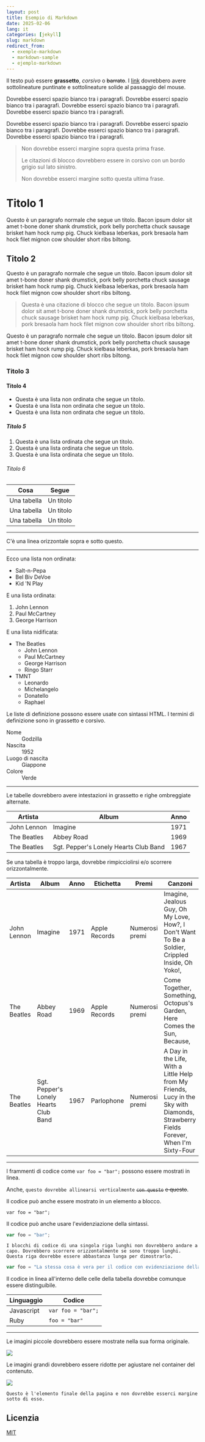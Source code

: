```yaml
---
layout: post
title: Esempio di Markdown
date: 2025-02-06
lang: it
categories: [jekyll]
slug: markdown
redirect_from:
  - exemple-markdown
  - markdown-sample
  - ejemplo-markdown
---
```


Il testo può essere **grassetto**, _corsivo_ o ~~barrato~~. I <a href="https://github.com">link</a> dovrebbero avere sottolineature puntinate e sottolineature solide al passaggio del mouse.

Dovrebbe esserci spazio bianco tra i paragrafi. Dovrebbe esserci spazio bianco tra i paragrafi. Dovrebbe esserci spazio bianco tra i paragrafi. Dovrebbe esserci spazio bianco tra i paragrafi.

Dovrebbe esserci spazio bianco tra i paragrafi. Dovrebbe esserci spazio bianco tra i paragrafi. Dovrebbe esserci spazio bianco tra i paragrafi. Dovrebbe esserci spazio bianco tra i paragrafi.

> Non dovrebbe esserci margine sopra questa prima frase.
>
> Le citazioni di blocco dovrebbero essere in corsivo con un bordo grigio sul lato sinistro.
>
> Non dovrebbe esserci margine sotto questa ultima frase.

# Titolo 1

Questo è un paragrafo normale che segue un titolo. Bacon ipsum dolor sit amet t-bone doner shank drumstick, pork belly porchetta chuck sausage brisket ham hock rump pig. Chuck kielbasa leberkas, pork bresaola ham hock filet mignon cow shoulder short ribs biltong.

## Titolo 2

Questo è un paragrafo normale che segue un titolo. Bacon ipsum dolor sit amet t-bone doner shank drumstick, pork belly porchetta chuck sausage brisket ham hock rump pig. Chuck kielbasa leberkas, pork bresaola ham hock filet mignon cow shoulder short ribs biltong.


> Questa è una citazione di blocco che segue un titolo. Bacon ipsum dolor sit amet t-bone doner shank drumstick, pork belly porchetta chuck sausage brisket ham hock rump pig. Chuck kielbasa leberkas, pork bresaola ham hock filet mignon cow shoulder short ribs biltong.

Questo è un paragrafo normale che segue un titolo. Bacon ipsum dolor sit amet t-bone doner shank drumstick, pork belly porchetta chuck sausage brisket ham hock rump pig. Chuck kielbasa leberkas, pork bresaola ham hock filet mignon cow shoulder short ribs biltong.


### Titolo 3


#### Titolo 4

* Questa è una lista non ordinata che segue un titolo.
* Questa è una lista non ordinata che segue un titolo.
* Questa è una lista non ordinata che segue un titolo.

##### Titolo 5

1. Questa è una lista ordinata che segue un titolo.
2. Questa è una lista ordinata che segue un titolo.
3. Questa è una lista ordinata che segue un titolo.

###### Titolo 6

| Cosa      | Segue         |
|-----------|-----------------|
| Una tabella   | Un titolo        |
| Una tabella   | Un titolo        |
| Una tabella   | Un titolo        |

----------------

C'è una linea orizzontale sopra e sotto questo.

----------------

Ecco una lista non ordinata:

* Salt-n-Pepa
* Bel Biv DeVoe
* Kid 'N Play

E una lista ordinata:

1. John Lennon
2. Paul McCartney
3. George Harrison


E una lista nidificata:

* The Beatles
  * John Lennon
  * Paul McCartney
  * George Harrison
  * Ringo Starr
* TMNT
  * Leonardo
  * Michelangelo
  * Donatello
  * Raphael

Le liste di definizione possono essere usate con sintassi HTML. I termini di definizione sono in grassetto e corsivo.

<dl>
    <dt>Nome</dt>
    <dd>Godzilla</dd>
    <dt>Nascita</dt>
    <dd>1952</dd>
    <dt>Luogo di nascita</dt>
    <dd>Giappone</dd>
    <dt>Colore</dt>
    <dd>Verde</dd>
</dl>

----------------

Le tabelle dovrebbero avere intestazioni in grassetto e righe ombreggiate alternate.

| Artista            | Album           | Anno  |
|-------------------|-----------------|------|
| John Lennon       | Imagine         | 1971 |
| The Beatles       | Abbey Road      | 1969 |
| The Beatles       | Sgt. Pepper's Lonely Hearts Club Band  | 1967 |

Se una tabella è troppo larga, dovrebbe rimpicciolirsi e/o scorrere orizzontalmente.

| Artista            | Album           | Anno  | Etichetta       | Premi   | Canzoni     |
|-------------------|-----------------|------|-------------|----------|-----------|
| John Lennon       | Imagine         | 1971 | Apple Records | Numerosi premi | Imagine, Jealous Guy, Oh My Love, How?, I Don't Want To Be a Soldier, Crippled Inside, Oh Yoko!,  |
| The Beatles       | Abbey Road      | 1969 | Apple Records | Numerosi premi | Come Together, Something, Octopus's Garden, Here Comes the Sun, Because,  |
| The Beatles       | Sgt. Pepper's Lonely Hearts Club Band  | 1967 | Parlophone | Numerosi premi | A Day in the Life, With a Little Help from My Friends, Lucy in the Sky with Diamonds, Strawberry Fields Forever, When I'm Sixty-Four |

----------------

I frammenti di codice come `var foo = "bar";` possono essere mostrati in linea.

Anche, `questo dovrebbe allinearsi verticalmente` ~~`con questo`~~ ~~e questo~~.

Il codice può anche essere mostrato in un elemento a blocco.
````
var foo = "bar";
````

Il codice può anche usare l'evidenziazione della sintassi.
````Javascript
var foo = "bar";
````

```
I blocchi di codice di una singola riga lunghi non dovrebbero andare a capo. Dovrebbero scorrere orizzontalmente se sono troppo lunghi. Questa riga dovrebbe essere abbastanza lunga per dimostrarlo.
```

```Javascript
var foo = "La stessa cosa è vera per il codice con evidenziazione della sintassi. Una singola riga di codice dovrebbe scorrere orizzontalmente se è davvero lunga.";
```

Il codice in linea all'interno delle celle della tabella dovrebbe comunque essere distinguibile.


| Linguaggio    | Codice               |
|-------------|--------------------|
| Javascript  | `var foo = "bar";` |
| Ruby        | `foo = "bar"`      |

----------------

Le imagini piccole dovrebbero essere mostrate nella sua forma originale. 

![](https://placecats.com/g/300/200/)

Le imagini grandi dovrebbero essere ridotte per agiustare nel container del contenuto.

![](https://placecats.com/g/1200/800/)

```
Questo è l'elemento finale della pagina e non dovrebbe esserci margine sotto di esso.
```
<!-- %enddocs -->

## Licenzia

[MIT](LICENSE.txt)
